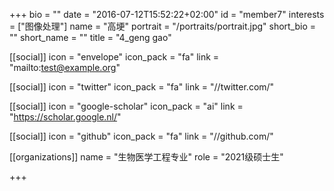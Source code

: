
+++
bio = ""
date = "2016-07-12T15:52:22+02:00"
id = "member7"
interests = ["图像处理"]
name = "高埂"
portrait = "/portraits/portrait.jpg"
short_bio = ""
short_name = ""
title = "4_geng gao"

[[social]]
    icon = "envelope"
    icon_pack = "fa"
    link = "mailto:test@example.org"

[[social]]
    icon = "twitter"
    icon_pack = "fa"
    link = "//twitter.com/"

[[social]]
    icon = "google-scholar"
    icon_pack = "ai"
    link = "https://scholar.google.nl/"

[[social]]
    icon = "github"
    icon_pack = "fa"
    link = "//github.com/"

[[organizations]]
    name = "生物医学工程专业"
    role = "2021级硕士生"

+++
